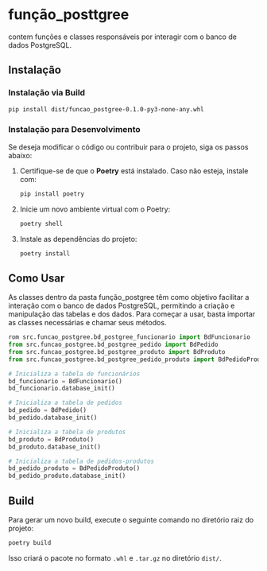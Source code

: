 # **função_posttgree**

contem funções e classes responsáveis por interagir com o banco de dados PostgreSQL.

## **Instalação**

### **Instalação via Build**

```bash
pip install dist/funcao_postgree-0.1.0-py3-none-any.whl
```


### **Instalação para Desenvolvimento**

Se deseja modificar o código ou contribuir para o projeto, siga os passos abaixo:

1. Certifique-se de que o **Poetry** está instalado. Caso não esteja, instale com:
   ```bash
   pip install poetry
   ```

2. Inicie um novo ambiente virtual com o Poetry:
   ```bash
   poetry shell
   ```

3. Instale as dependências do projeto:
   ```bash
   poetry install
   ```

## **Como Usar**

As classes dentro da pasta função_postgree têm como objetivo facilitar a interação com o banco de dados PostgreSQL, permitindo a criação e manipulação das tabelas e dos dados. Para começar a usar, basta importar as classes necessárias e chamar seus métodos.

```python
rom src.funcao_postgree.bd_postgree_funcionario import BdFuncionario
from src.funcao_postgree.bd_postgree_pedido import BdPedido
from src.funcao_postgree.bd_postgree_produto import BdProduto
from src.funcao_postgree.bd_postgree_pedido_produto import BdPedidoProduto

# Inicializa a tabela de funcionários
bd_funcionario = BdFuncionario()
bd_funcionario.database_init()

# Inicializa a tabela de pedidos
bd_pedido = BdPedido()
bd_pedido.database_init()

# Inicializa a tabela de produtos
bd_produto = BdProduto()
bd_produto.database_init()

# Inicializa a tabela de pedidos-produtos
bd_pedido_produto = BdPedidoProduto()
bd_pedido_produto.database_init()
```

## **Build**

Para gerar um novo build, execute o seguinte comando no diretório raiz do projeto:

```bash
poetry build
```

Isso criará o pacote no formato `.whl` e `.tar.gz` no diretório `dist/`.
